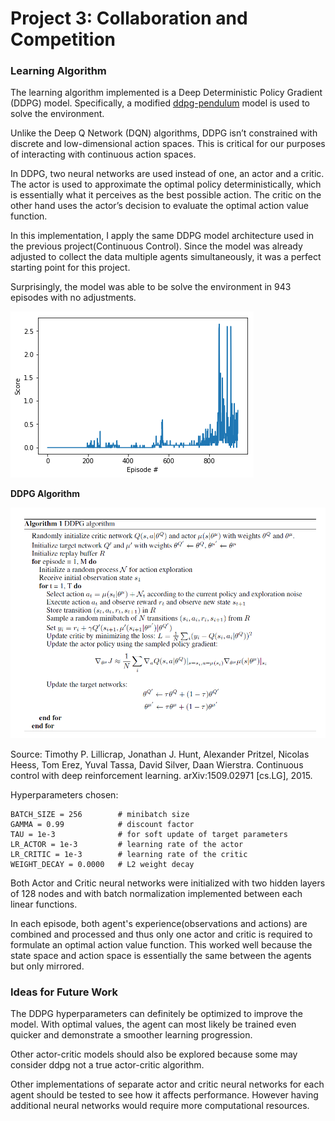 # Project 3: Collaboration and Competition

### Learning Algorithm

The learning algorithm implemented is a Deep Deterministic Policy Gradient (DDPG) model.   Specifically, a modified [ddpg-pendulum](https://github.com/atlas604/deep-reinforcement-learning/tree/master/ddpg-pendulum) model is used to solve the environment.   

Unlike the Deep Q Network (DQN) algorithms, DDPG isn’t constrained with discrete and low-dimensional action spaces.  This is critical for our purposes of interacting with continuous action spaces.  

In DDPG, two neural networks are used instead of one, an actor and a critic.  The actor is used to approximate the optimal policy deterministically, which is essentially what it perceives as the best possible action.  The critic on the other hand uses the actor’s decision to evaluate the optimal action value function.

In this implementation, I apply the same DDPG model architecture used in the previous project(Continuous Control). Since the model was already adjusted to collect the data multiple agents simultaneously, it was a perfect starting point for this project.  

Surprisingly, the model was able to be solve the environment in 943 episodes with no adjustments.     

![Attempt 1](./img/attempt01.png)


**DDPG Algorithm**

![ddpg algorithm](./img/ddpg-algorithm.png)

Source: Timothy P. Lillicrap, Jonathan J. Hunt, Alexander Pritzel, Nicolas Heess, Tom Erez, Yuval Tassa, David Silver, Daan Wierstra.  Continuous control with deep reinforcement learning.  arXiv:1509.02971 [cs.LG], 2015.

Hyperparameters chosen:

```BUFFER_SIZE = int(1e6)  # replay buffer size
BATCH_SIZE = 256        # minibatch size
GAMMA = 0.99            # discount factor
TAU = 1e-3              # for soft update of target parameters
LR_ACTOR = 1e-3         # learning rate of the actor
LR_CRITIC = 1e-3        # learning rate of the critic
WEIGHT_DECAY = 0.0000   # L2 weight decay
```

Both Actor and Critic neural networks were initialized with two hidden layers of 128 nodes and with batch normalization implemented between each linear functions.  

In each episode, both agent's experience(observations and actions) are combined and processed and thus only one actor and critic is required to formulate an optimal action value function.  This worked well because the state space and action space is essentially the same between the agents but only mirrored.  


### Ideas for Future Work

The DDPG hyperparameters can definitely be optimized to improve the model.  With optimal values, the agent can most likely be trained even quicker and demonstrate a smoother learning progression.  

Other actor-critic models should also be explored because some may consider ddpg not a true actor-critic algorithm.  

Other implementations of separate actor and critic neural networks for each agent should be tested to see how it affects performance.  However having additional neural networks would require more computational resources.  
